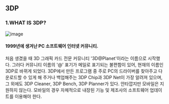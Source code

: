 ## 3DP
### 1.WHAT IS 3DP?
![image](https://user-images.githubusercontent.com/101777355/199182436-ebb569c9-cf01-49af-bdc9-5c97c3b2dcc0.png)

#### 1999년에 생겨난 PC 소프트웨어 인터넷 커뮤니티.
처음 생겼을 때 3D 그래픽 카드 전문 커뮤니티 '3D@Planet'이라는 이름으로 시작했다. 그러다 커뮤니티 이름의 '@' 표기가 메일로 표기되는 불편함이 있어, 현재의 이름인 3DP로 바뀌게 되었다.
3DP에서 만든 프로그램 중 주로 PC의 드라이버를 찾아주고 다운로드할 수 있게 해 주거나 백업해주는 3DP Chip과 3DP Net이 가장 알려져 있으며, 그 외에도 3DP Cleaner, 3DP Bench, 3DP Planner가 있다. 안타깝지만 모바일은 지원하지 않는다. 모바일의 경우 자체적으로 내장된 기능 및 제조사의 소프트웨어 업데이트를 이용해야 한다.


 
